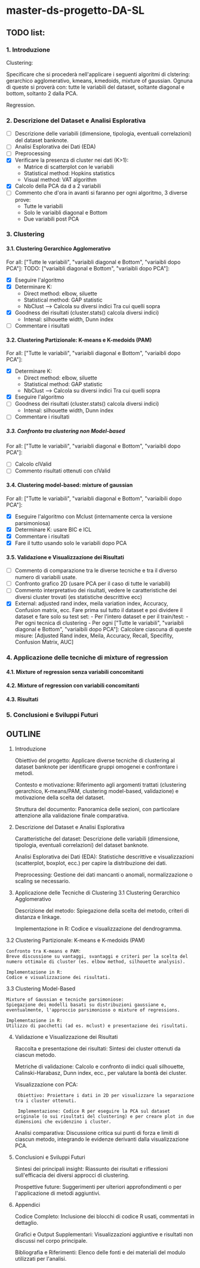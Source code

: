 # master-ds-progetto-DA-SL

## TODO list:

### 1. Introduzione

Clustering:

Specificare che si procederà nell'applicare i seguenti algoritmi di clstering: gerarchico agglomerativo, kmeans, kmedoids, mixture of gaussian.
Ognuna di queste si proverà con: tutte le variabili del dataset, soltante diagonal e bottom, soltanto 2 dalla PCA.

Regression.

### 2. Descrizione del Dataset e Analisi Esplorativa

- [ ] Descrizione delle variabili (dimensione, tipologia, eventuali correlazioni) del dataset banknote.
- [ ] Analisi Esplorativa dei Dati (EDA)
- [ ] Preprocessing
- [x] Verificare la presenza di cluster nei dati (K>1):
    * Matrice di scatterplot con le variabili
    * Statistical method: Hopkins statistics
    * Visual method: VAT algorithm
- [x] Calcolo della PCA da d a 2 variabili
- [ ] Commento che d'ora in avanti si faranno per ogni algoritmo, 3 diverse prove:
    - Tutte le variabili
    - Solo le variaibli diagonal e Bottom
    - Due variabili post PCA

### 3. Clustering

#### 3.1. Clustering Gerarchico Agglomerativo

For all: ["Tutte le variabili", "variaibli diagonal e Bottom", "variaibli dopo PCA"]:
TODO: ["variaibli diagonal e Bottom", "variaibli dopo PCA"]:

- [x] Eseguire l'algoritmo
- [x] Determinare K:
    * Direct method: elbow, siluette
    * Statistical method: GAP statistic
    * NbClust --> Calcola su diversi indici Tra cui quelli sopra
- [x] Goodness dei risultati (cluster.stats() calcola diversi indici)
    * Intenal: silhouette width, Dunn index
- [ ] Commentare i risultati

#### 3.2. Clustering Partizionale: K-means e K-medoids (PAM)

For all: ["Tutte le variabili", "variaibli diagonal e Bottom", "variaibli dopo PCA"]:

- [x] Determinare K:
    * Direct method: elbow, siluette
    * Statistical method: GAP statistic
    * NbClust --> Calcola su diversi indici Tra cui quelli sopra
- [x] Eseguire l'algoritmo
- [ ] Goodness dei risultati (cluster.stats() calcola diversi indici)
    * Intenal: silhouette width, Dunn index
- [ ] Commentare i risultati

##### 3.3. Confronto tra clustering non Model-based

For all: ["Tutte le variabili", "variaibli diagonal e Bottom", "variaibli dopo PCA"]:

- [ ] Calcolo clValid
- [ ] Commento risultati ottenuti con clValid

#### 3.4. Clustering model-based: mixture of gaussian

For all: ["Tutte le variabili", "variaibli diagonal e Bottom", "variaibili dopo PCA"]:

- [x] Eseguire l'algoritmo con Mclust (internamente cerca la versione parsimoniosa)
- [x] Determinare K: usare BIC e ICL
- [x] Commentare i risultati
- [x] Fare il tutto usando solo le variabili dopo PCA

#### 3.5. Validazione e Visualizzazione dei Risultati

- [ ] Commento di comparazione tra le diverse tecniche e tra il diverso numero di variabili usate.
- [ ] Confronto grafico 2D (usare PCA per il caso di tutte le variabili)
- [ ] Commento interpretativo dei risultati, vedere le caratteristiche dei diversi cluster trovati (es statistiche descrittive ecc)
- [x] External: adjusted rand index, meila variation index, Accuracy, Confusion matrix, ecc. Fare prima sul tutto il dataset e poi dividere il dataset e fare solo su test set:
      - Per l'intero dataset e per il train/test:
         - Per ogni tecnica di clustering
            - Per ogni ["Tutte le variabili", "variaibli diagonal e Bottom", "variaibili dopo PCA"]:
               Calcolare ciascuna di queste misure: [Adjusted Rand index, Meila, Accuracy, Recall, Specifity, Confusion Matrix, AUC]

### 4. Applicazione delle tecniche di mixture of regression

#### 4.1. Mixture of regression senza variabili concomitanti

#### 4.2. Mixture of regression con variabili concomitanti

#### 4.3. Risultati

### 5. Conclusioni e Sviluppi Futuri










## OUTLINE


1. Introduzione

    Obiettivo del progetto:
    Applicare diverse tecniche di clustering al dataset banknote per identificare gruppi omogenei e confrontare i metodi.

    Contesto e motivazione:
    Riferimento agli argomenti trattati (clustering gerarchico, K-means/PAM, clustering model-based, validazione) e motivazione della scelta del dataset.

    Struttura del documento:
    Panoramica delle sezioni, con particolare attenzione alla validazione finale comparativa.

2. Descrizione del Dataset e Analisi Esplorativa

    Caratteristiche del dataset:
    Descrizione delle variabili (dimensione, tipologia, eventuali correlazioni) del dataset banknote.

    Analisi Esplorativa dei Dati (EDA):
    Statistiche descrittive e visualizzazioni (scatterplot, boxplot, ecc.) per capire la distribuzione dei dati.

    Preprocessing:
    Gestione dei dati mancanti o anomali, normalizzazione o scaling se necessario.

3. Applicazione delle Tecniche di Clustering
3.1 Clustering Gerarchico Agglomerativo

    Descrizione del metodo:
    Spiegazione della scelta del metodo, criteri di distanza e linkage.

    Implementazione in R:
    Codice e visualizzazione del dendrogramma.

3.2 Clustering Partizionale: K-means e K-medoids (PAM)

    Confronto tra K-means e PAM:
    Breve discussione su vantaggi, svantaggi e criteri per la scelta del numero ottimale di cluster (es. elbow method, silhouette analysis).

    Implementazione in R:
    Codice e visualizzazione dei risultati.

3.3 Clustering Model-Based

    Mixture of Gaussian e tecniche parsimoniose:
    Spiegazione dei modelli basati su distribuzioni gaussiane e, eventualmente, l'approccio parsimonioso o mixture of regressions.

    Implementazione in R:
    Utilizzo di pacchetti (ad es. mclust) e presentazione dei risultati.

4. Validazione e Visualizzazione dei Risultati

    Raccolta e presentazione dei risultati:
    Sintesi dei cluster ottenuti da ciascun metodo.

    Metriche di validazione:
    Calcolo e confronto di indici quali silhouette, Calinski-Harabasz, Dunn index, ecc., per valutare la bontà dei cluster.

    Visualizzazione con PCA:

        Obiettivo: Proiettare i dati in 2D per visualizzare la separazione tra i cluster ottenuti.

        Implementazione: Codice R per eseguire la PCA sul dataset originale (o sui risultati del clustering) e per creare plot in due dimensioni che evidenzino i cluster.

    Analisi comparativa:
    Discussione critica sui punti di forza e limiti di ciascun metodo, integrando le evidenze derivanti dalla visualizzazione PCA.

5. Conclusioni e Sviluppi Futuri

    Sintesi dei principali insight:
    Riassunto dei risultati e riflessioni sull'efficacia dei diversi approcci di clustering.

    Prospettive future:
    Suggerimenti per ulteriori approfondimenti o per l'applicazione di metodi aggiuntivi.

6. Appendici

    Codice Completo:
    Inclusione dei blocchi di codice R usati, commentati in dettaglio.

    Grafici e Output Supplementari:
    Visualizzazioni aggiuntive e risultati non discussi nel corpo principale.

    Bibliografia e Riferimenti:
    Elenco delle fonti e dei materiali del modulo utilizzati per l'analisi.
